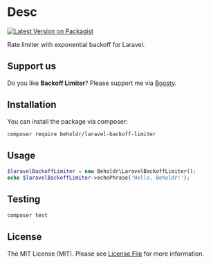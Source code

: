 # Desc

[![Latest Version on Packagist](https://img.shields.io/packagist/v/beholdr/laravel-backoff-limiter.svg?style=flat-square)](https://packagist.org/packages/beholdr/laravel-backoff-limiter)

Rate limiter with exponential backoff for Laravel.

## Support us

Do you like **Backoff Limiter**? Please support me via [Boosty](https://boosty.to/beholdr).

## Installation

You can install the package via composer:

```bash
composer require beholdr/laravel-backoff-limiter
```

## Usage

```php
$laravelBackoffLimiter = new Beholdr\LaravelBackoffLimiter();
echo $laravelBackoffLimiter->echoPhrase('Hello, Beholdr!');
```

## Testing

```bash
composer test
```

## License

The MIT License (MIT). Please see [License File](LICENSE.md) for more information.
